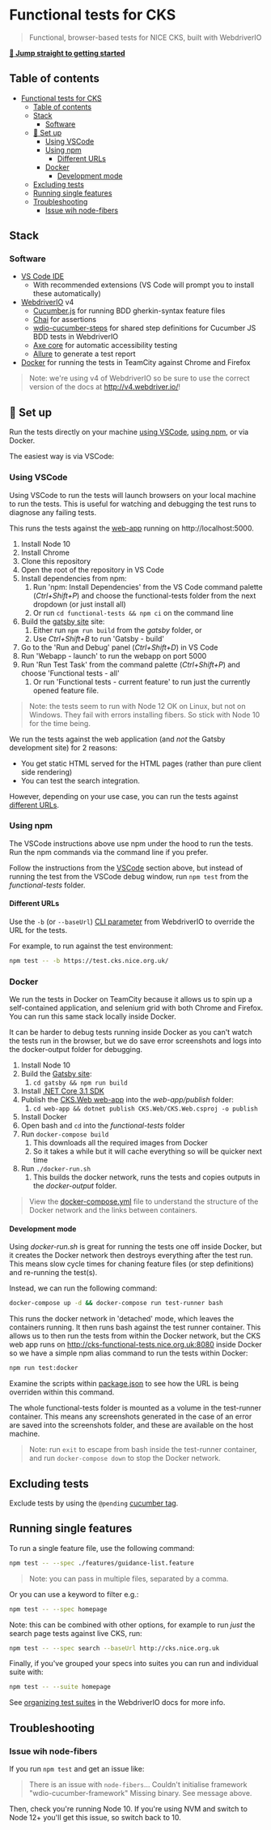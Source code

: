 # Functional tests for CKS

> Functional, browser-based tests for NICE CKS, built with WebdriverIO

[**:rocket: Jump straight to getting started**](#rocket-set-up)

## Table of contents

- [Functional tests for CKS](#functional-tests-for-cks)
  - [Table of contents](#table-of-contents)
  - [Stack](#stack)
    - [Software](#software)
  - [:rocket: Set up](#rocket-set-up)
    - [Using VSCode](#using-vscode)
    - [Using npm](#using-npm)
      - [Different URLs](#different-urls)
    - [Docker](#docker)
      - [Development mode](#development-mode)
  - [Excluding tests](#excluding-tests)
  - [Running single features](#running-single-features)
  - [Troubleshooting](#troubleshooting)
    - [Issue wih node-fibers](#issue-wih-node-fibers)

## Stack

### Software

- [VS Code IDE](https://code.visualstudio.com/)
  - With recommended extensions (VS Code will prompt you to install these automatically)
- [WebdriverIO](http://v4.webdriver.io/) v4
  - [Cucumber.js](https://github.com/cucumber/cucumber-js) for running BDD gherkin-syntax feature files
  - [Chai](https://www.chaijs.com/) for assertions
  - [wdio-cucumber-steps](https://github.com/nice-digital/wdio-cucumber-steps) for shared step definitions for Cucumber JS BDD tests in WebdriverIO
  - [Axe core](https://github.com/dequelabs/axe-core) for automatic accessibility testing
  - [Allure](https://docs.qameta.io/allure/) to generate a test report
- [Docker](https://www.docker.com/) for running the tests in TeamCity against Chrome and Firefox

> Note: we're using v4 of WebdriverIO so be sure to use the correct version of the docs at http://v4.webdriver.io/!

## :rocket: Set up

Run the tests directly on your machine [using VSCode](#using-vscode), [using npm](#using-npm), or via Docker.

The easiest way is via VSCode:

### Using VSCode

Using VSCode to run the tests will launch browsers on your local machine to run the tests. This is useful for watching and debugging the test runs to diagnose any failing tests.

This runs the tests against the [web-app](../web-app/) running on http://localhost:5000.

1. Install Node 10
2. Install Chrome
3. Clone this repository
4. Open the root of the repository in VS Code
5. Install dependencies from npm:
   1. Run 'npm: Install Dependencies' from the VS Code command palette (_Ctrl+Shift+P_) and choose the functional-tests folder from the next dropdown (or just install all)
   2. Or run `cd functional-tests && npm ci` on the command line
6. Build the [gatsby site](../gatsby/) site:
   1. Either run `npm run build` from the _gatsby_ folder, or
   2. Use _Ctrl+Shift+B_ to run 'Gatsby - build'
7. Go to the 'Run and Debug' panel (_Ctrl+Shift+D_) in VS Code
8. Run 'Webapp - launch' to run the webapp on port 5000
9. Run 'Run Test Task' from the command palette (_Ctrl+Shift+P_) and choose 'Functional tests - all'
   1. Or run 'Functional tests - current feature' to run just the currently opened feature file.

> Note: the tests seem to run with Node 12 OK on Linux, but not on Windows. They fail with errors installing fibers. So stick with Node 10 for the time being.

We run the tests against the web application (and _not_ the Gatsby development site) for 2 reasons:

- You get static HTML served for the HTML pages (rather than pure client side rendering)
- You can test the search integration.

However, depending on your use case, you can run the tests against [different URLs](#different-urls).

### Using npm

The VSCode instructions above use npm under the hood to run the tests. Run the npm commands via the command line if you prefer.

Follow the instructions from the [VSCode](#using-vscode) section above, but instead of running the test from the VSCode debug window, run `npm test` from the _functional-tests_ folder.

#### Different URLs

Use the `-b` (or `--baseUrl`) [CLI parameter](http://v4.webdriver.io/guide/testrunner/gettingstarted.html) from WebdriverIO to override the URL for the tests.

For example, to run against the test environment:

```sh
npm test -- -b https://test.cks.nice.org.uk/
```

### Docker

We run the tests in Docker on TeamCity because it allows us to spin up a self-contained application, and selenium grid with both Chrome and Firefox. You can run this same stack locally inside Docker.

It can be harder to debug tests running inside Docker as you can't watch the tests run in the browser, but we do save error screenshots and logs into the docker-output folder for debugging.

1. Install Node 10
2. Build the [Gatsby site](../gatsby/):
   1. `cd gatsby && npm run build`
3. Install [.NET Core 3.1 SDK](https://dotnet.microsoft.com/download)
4. Publish the [CKS.Web web-app](../web-app/) into the _web-app/publish_ folder:
   1. `cd web-app && dotnet publish CKS.Web/CKS.Web.csproj -o publish`
5. Install Docker
6. Open bash and `cd` into the _functional-tests_ folder
7. Run `docker-compose build`
   1. This downloads all the required images from Docker
   2. So it takes a while but it will cache everything so will be quicker next time
8. Run `./docker-run.sh`
   1. This builds the docker network, runs the tests and copies outputs in the _docker-output_ folder.

> View the [docker-compose.yml](docker-compose.yml) file to understand the structure of the Docker network and the links between containers.

#### Development mode

Using _docker-run.sh_ is great for running the tests one off inside Docker, but it creates the Docker network then destroys everything after the test run. This means slow cycle times for chaning feature files (or step definitions) and re-running the test(s).

Instead, we can run the following command:

```sh
docker-compose up -d && docker-compose run test-runner bash
```

This runs the docker network in 'detached' mode, which leaves the containers running. It then runs bash against the test runner container. This allows us to then run the tests from within the Docker network, but the CKS web app runs on http://cks-functional-tests.nice.org.uk:8080 inside Docker so we have a simple npm alias command to run the tests within Docker:

```sh
npm run test:docker
```

Examine the scripts within [package.json](package.json) to see how the URL is being overriden within this command.

The whole functional-tests folder is mounted as a volume in the test-runner container. This means any screenshots generated in the case of an error are saved into the screenshots folder, and these are available on the host machine.

> Note: run `exit` to escape from bash inside the test-runner container, and run `docker-compose down` to stop the Docker network.

## Excluding tests

Exclude tests by using the `@pending` [cucumber tag](https://github.com/cucumber/cucumber/wiki/Tags).

## Running single features

To run a single feature file, use the following command:

```sh
npm test -- --spec ./features/guidance-list.feature
```

> Note: you can pass in multiple files, separated by a comma.

Or you can use a keyword to filter e.g.:

```sh
npm test -- --spec homepage
```

Note: this can be combined with other options, for example to run _just_ the search page tests against live CKS, run:

```sh
npm test -- --spec search --baseUrl http://cks.nice.org.uk
```

Finally, if you've grouped your specs into suites you can run and individual suite with:

```sh
npm test -- --suite homepage
```

See [organizing test suites](http://v4.webdriver.io/guide/testrunner/organizesuite.html) in the WebdriverIO docs for more info.

## Troubleshooting

### Issue wih node-fibers

If you run `npm test` and get an issue like:

> There is an issue with `node-fibers`... Couldn't initialise framework "wdio-cucumber-framework" Missing binary. See message above.

Then, check you're running Node 10. If you're using NVM and switch to Node 12+ you'll get this issue, so switch back to 10.
